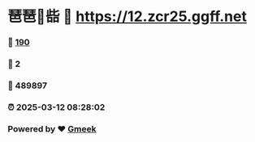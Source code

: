 # 琶琶🔭啙 :link: https://12.zcr25.ggff.net 
### :page_facing_up: [190](https://12.zcr25.ggff.net/tag.html) 
### :speech_balloon: 2 
### :hibiscus: 489897 
### :alarm_clock: 2025-03-12 08:28:02 
### Powered by :heart: [Gmeek](https://github.com/Meekdai/Gmeek)
